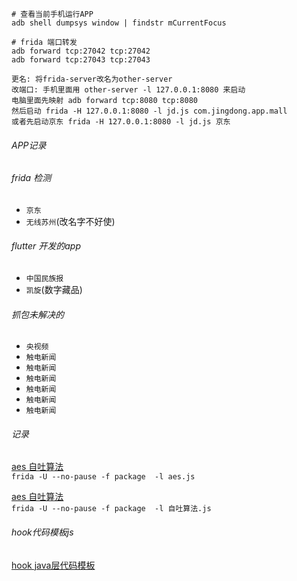
```shell
# 查看当前手机运行APP
adb shell dumpsys window | findstr mCurrentFocus

# frida 端口转发
adb forward tcp:27042 tcp:27042
adb forward tcp:27043 tcp:27043

更名: 将frida-server改名为other-server
改端口: 手机里面用 other-server -l 127.0.0.1:8080 来启动
电脑里面先映射 adb forward tcp:8080 tcp:8080 
然后启动 frida -H 127.0.0.1:8080 -l jd.js com.jingdong.app.mall
或者先启动京东 frida -H 127.0.0.1:8080 -l jd.js 京东
```
###### APP记录
###### frida 检测
- `京东`
- `无线苏州`(改名字不好使)

###### flutter 开发的app
- `中国民族报`
- `凯旋`(数字藏品)

###### 抓包未解决的
- `央视频`
- `触电新闻`
- `触电新闻`
- `触电新闻`
- `触电新闻`
- `触电新闻`
- `触电新闻`


###### 记录

[aes 自吐算法](aes.js)      
``frida -U --no-pause -f package  -l aes.js``

[aes 自吐算法](自吐算法.js)          
``frida -U --no-pause -f package  -l 自吐算法.js``

            
###### hook代码模板js
[hook java层代码模板](moban.js) 
